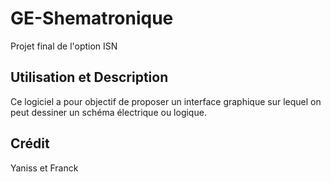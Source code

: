 # GE-Shematronique
Projet final de l'option ISN

## Utilisation et Description
Ce logiciel a pour objectif de proposer un interface graphique sur lequel on peut dessiner un schéma électrique ou logique.

## Crédit
Yaniss et Franck
